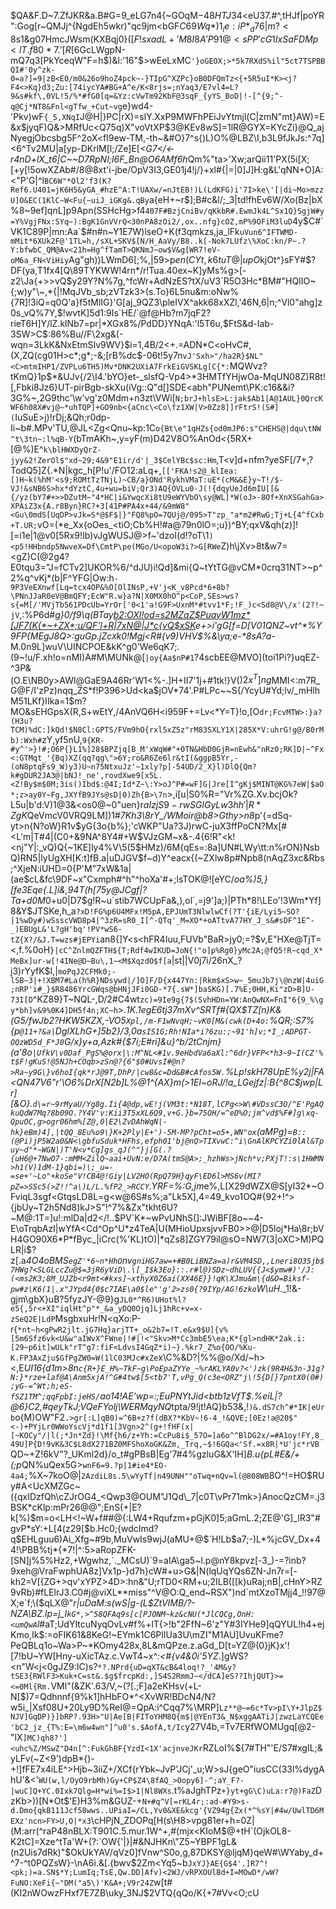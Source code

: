 $QA&F.D~7.ZfJKR&a.B#G=9_eLG7n4{~GOqM$-48HTJ34<$eU37\.#^,tHJf|poYR":Gog[r~QMJj^{NgdEh5wkr)"qc9jm<bGF$C69Wq*)1_ie:iP*_d76|m?<8$s1&g07HmcJWsm(KXBqj0}(\[$F!sxadL+'M8I8A'P91@<sPP'cG1IxSaFDM{p<l}T.f80*7.'[R[$6GcLWgpN-mQ7q3[PkYceqW"F=h$)&l:'16"$>wEeLxMC`'}oGEOX;>*5k7RXdS%il"5ct7TSPBBQI#'0y^zk-0=a?]=9|zB<E0/m0&26o9hoZ4pck~-}TIpG^XZPc}oB0DFQmTz<{+5R5uI*K><j?F4<>Kq}d3;Zu:[74iycYA#BG+A^e/K<8rjs=;nYaq3/E7vl4=L?9&s#kf\,0VL!5/%*#fG0[q=&Yz:cVwTm92KbF@3sqF_{yYS_BoD|!-[^{9;^-q@Cj*NT8&Fnl<gTfw_+Cut~vg`e}wd4-'Pkv)wF`{_5,XNqI`J@H|}PC|rX)=slY.XxP9MWFhPEiJvYtmjl(C|zmN"mt}AW)=E&x$jyqF)Q&>MRfUc<Q75q)X"voVtXP$3@KEv8wS]=1lR@GYX=KYcZi}@Q_ajNyegjObcsbg5F^2oX<fI9ew-TM,-th~&#O}7^s{)L)O%@LBZ\\I,b3L9fJkJs:^7q]<6^Tv2MU|a\[yp-DKrlM[l;/Ze]E[*<G7</<-r4nD+lX_t6|C~~D7RpNI;l6F_Bn@O6A$Mf6$h*Qm%"ta>'Xw;arQii11'PX(5i[X;[+y[!5owXZAb#/8@8xt'i-jbe/OpV3I3,GE01j4!j\/}+xl#{|=|0]J]H:g&L'qNN+O]A:<"P'G|^l`BC6W"*Ol2'f3(K?Ref6.U401=jK6H5&yGA_#hzE^A:T!UAXw/=nJtEB!)L(LdKFG)i'7I>ke\'[|di~Mo>mzzU]O&EC(1KlC~W<Fu{~uiJ_iGKg&.qBy`a{eH+~r$];B#c&l/;_3|td!fhEv6W/Xo(Bz|bX%8~9ef]qnL]p9Apn(SSHcHg>f4`407F#BzjCniBv/qKkbR#.EwmJk4L^Sx1Q}SgjW#y=Y%VgjFNx:SYq~):BgK1GnVVrQ<30nPA8zOi2/,ox..nfg}cOZ,mP%9OFiM3luD`4y$C#`VK1C89P|mn:Aa`$#n#n~Y1E7W)lseO+K(f3qmkzs,ja_lFk`uVun6^IFTWMD-mMit*6XUk2F@'1TL=h,/sXL+SKV$[N/H_AaVy/B8..k[-Nok7LUfz\%XoC:kn/P~.?Y:bfwbC_QM@Av<21h=Hg^fTamT>QKNmJ~ow$V&g[WR7!eV-oM6a_FN<ViHiy`Ag"gh))LWmD6[;%,|59>p$en(CYt,k6tuT@|upO$kjOt^}sFY#$?DF(ya,T1fx4[Q\89TYKWW!4rn*/r!Tua.40ex~K]yMs%g>[-z2\Ja{+>>vQ$y29Y?N%7g,^fcWr+AdNzES?tX/uV3`R5O3Hc*BM#"HQIIO~{;w)y"\~,*{|!MqJVb_sb;zVTzk3>(s.To}6L5nu&m:oNw%{7R]!3iQ=q0Q'a}f5tMlIG}'G[aj_9QZ3\pleIVX^akk68xXZl,'46N,6|n;^Vl0"ahg]z0s_vQ%7Y,$!wvtK]5d1:9Is`HE/`@f@Hb?m7jqF2?rieT6H]Y/lZ.klNb7=pr|*XGx8%/PdDD}YNqA:'l5T6u,$FtS&d-Iab-3SW>C$:86%Bu//F\2xg&(-wqn=3LkK&NxEtmSIv9WV}$i=1,4B/2<+.=ADN*C<oHvC#,(X,ZQ(cg01H>c*;g*;-&;[rB%dc$-06t!5y7n`vJ'Sxh>"/ha2R}$NL"<C>mtmIHP1/ZVPLu6TH5)Mv*DNK2UXiA7FrkEiGVSKLg[C{*:`MQWvz?tKmQ}1p$*&UJv{/2\I4.'bYO}et-_slsfQ-Vp4>*3HMTfYHjwOa-MqUN08Z)R8t![,Fbki8Jz6}UT-pirBgb-skXu(iVg::Q"d[]SDE<abh"PUNemt\PK:c16&&i?3G%~,2G9thc'\w'vg'z0Mdm+n3zt\VWi[`N;brJ+hlsE>L:jak$Ab1|A@1AUL}0QrcKWF6h08X#vj@~*uhTQP]+GO9nb<{aCnc\<Co\fz1XW|V>0Zz8]]rFtrS!(S#](`IuSuE>j)!rDj;&Qh;r0dp-Ii~b#.MPv'TU,@JL<Zg<Qnu~kp:1C`o{Bt\e"1qHZs{od0mJP6:s"CHEHS@|dqu\tNW^t\3tn~:l%qB-Y`(bTmAKh~,y=yF(m)D42V8O%AnOd<{5RX+[@%)E^`k\blHWXDyQrZ-jyy&2!ZerOl$"xd~29;4&9"E1ir/d'|_3$CelYBc$sc:Hm`,T<v]d+nfm?yeSF[/7+,?TodQ5]Z{.*N|kgc_h[P!u'/FO12:aLq+,`[['FKA!s2@_klIea:[)H~k(%hM'<s9;ROMtTzTNjL)~CB/a}ONd'RykhVMaT:uE*(cM&&E}y~T!/$-VJ!&sNB6S>hx*dYztC,4u+wu=biV;Qr3)AQ{OVLu0-J(!{dqyUeJd6mIU[[&{/yz(bY7#+>>DZutM~"4*HC|i&YwqcXi8tU9eWYVbO\sy@WL]*W(oJ>-8Of+XnXSGahGa>XPAiZ3x{A.r8Byn}RC?+3[41P#PA4x+44/&9mW8"<Gu\0mdS[UqDP>vJk=S*@$F$|}"FQ8%pO=7QUj@/095>T"zp_"a*m2#RwG;Tj+L{4^fCxb+T.UR;`vO=(*e_Xx{oOes_<tiO;Cb%H!#a@79n0lO=;u})^BY;qxV&qh(z)]![=i1e|1@v0[5Rx9!Ib)vJgWUSJ@>f~'dzoI(d!?oT\1`)<p5!HHbndp5NwveX=Df\CmtP\pe(MGo/U<opoW3i?>G[RWe`Z)h\jXv>8t&w7=<gZ)C(@2g4?E0tqu3="J=fCTv2]UKOR%6/^dJU)i!Qd]&mi{Q~tYtTG@vCM*0crq31NT>~p^2%q^vKj\*(b|F^YFG|Ow:h`-9P3VeEXnwf[Lq=tcx4OP&%O[OlINsP,+V'j<K_v8Pcd*6+8b?\PNnJJaR0eV@BmQFY;EcW"R.w}a?N|X0MX0hO^p<CoP,SEs>ws?s{=M[/'MVjTb561PDcUb=YrOr['0<1'a!G9F>UxnM*#tvv1*F;!F_)c<Sd8@V\/x'(2?!~jV`,:%P6d#_g}0/f9\q(BTay<b2:OXI!od=s2MZaZ$PuayW1mz*[JF7(K(*~+ZX*;u/QF'l+R|7xN@|J*c{vQ$xSK>e+>i'gG[f=D[V01QNZ~vt^*%Y9FP{MEgJ8Q>:guGp.jZc`X`k0!Mgj<R#{v9)VHV$%&\ya;e-*8sA?a_-M.0n9L]wuV\UINCPOE&kK^g0'We6qK7;.(9~!u/F.xh!o=nMI)A#M\MUNk@[`|oy{Aa$nP#1`?4scbEE@MVO\](toi1Pi?}uqEZ-^3P&(O.E\NB0y>AWl@GaE9A46Rr'W1<%-.]H+II7'1j+#1tk!}V($)2x^T]ng$MMI<:m7R_G@F/I'zPz)nqq_ZS*f!P396>Ud<ka$jOV*74'.P#LPc~~S{/YcyU#Yd;lv/_mHlhM51LKf}IIka=1$m?MO&sEHGpsX(R,S+wEtY,/4AnVQ6H<i959F+=Lv<*Y=T}!o,[O`dr;FcvMTW>:}a?(H3u?TCM)%dC:]kQd!$N8Cl:GPTS/FVm9hO{rxl5xZ5z"rM83SXLY1X|285X*V:uhrG!g@/B0rMb):Wxh#`zY,yf5nU,`9{KR-#y^'>}!#;O6P{}L1%]28$BPZjq[B_M'xWqW#"+0TN&HbD0GjR=nEwh&"nRz0;RK]D|~^Fx<:GTMqt_'{Bq)XZ(qq?qg\">6Y;ro&R6Ze6lr&tI(&ggpB5Yr,-(oN8ptqFs9_W)y3)U~n75NtxuJz'~1xly?p]-54UD/2_X}l)DlQ{Qm?k#gDUR2JA3@|bNJ!_ne',rovdXwe9[x5L.<Z!By$m$0M;3is()Ibd$:@4I;Id*Z~\:Y>oJ^P#=wF]G|Jre[I^gKj$MINT@KG%7eW|$aO*;z>ay0Y~Fg,JXYfB9JYs@sD|0)Zh{B>\7n`>,i[u|S0%R="Vr%ZG.Xv.bcjOk?L5u|b'd:V)1@3&<os0@~0"uen}r$aIzjS9-rwSGlGyLw3hh'|R*ZgK%G-{5t|.0<o61.\lr_!8?6<pd7T1y'O2d`>sPo"JjJ4hDXp"OX+%IP>|LZMW;=G0debB<c|m07lochHo}LSw:IV=64zUd((NNSr0Or,Dn3s1er03Y$QeVmcV0VRQ9LM])1#*7Kh3\8rY_/WMoir@b8>Gthy>n8*p'{=dSq-yt>n{N?oW}R1v$yG{3o{b%\};'cWKP"Ua?3J)rwC-juX3ffPoCN?Mx[#<L'm|T#4|(C0+&9NA^8Y4#+W$VJzGM~x&-.4{6!R"<k!<nj"Y|:_vQ)Q{~1KE]ly4%V\5(5$HMz)/6M{qEs=:8a]UN#LWy\tt:n%rON}NsbQ)RN5|lyUgXH[K:t]fB.a|uDJGV$f~d)Y^eacx{(~ZXlw8p#Npb8(nAqZ3xc&Rbs\;^XjeN:iUHD=0{P'M"7xW&1a|(ae$cL&fc\9DF~x"Cxmph#^h"\^hoXa\'#+;lsTOK@![eYC/*oa%)5,}[fe3Eqe{.L]i&,94T(h[75y@JCgf|?Ta+d0M*0+u0|D7$g!R~u`stib7WCUpFa&,),ol`,=j9']a;)|PTh*8!\LEo'!3Wm*Yf]8&Y$JTSKe,h_a`?xD!FG%p6U4MFx!M5pA,EPJUmT3NlwlwCf(?T'{iE/Lyi5~SO?|1%wDy#)wSsscVWD8p4|^3zR=sR0_I[^-QTq'_M=XO*+oATtvA77HY_J_s&#sDF^1E^-_)EBUgL&'L?gH'bq'!PV*wS6-tZ{X?/&J.T=wzs#jEPYi`an8{]Y<s\<hFR4Iuu,FUVb"BaR>jy0;=?$v,E"HXe@TjT=<,f.%0oH`}|cC^ZnlmQZFTH${T;Rdf4wIKUD=JoN{!"o]p%Rg0}yMc2A;@fQ5!R~cqd_X*MeBx]ur-w[!4INe@D~Bu\,1~<M$XqzdO$f[a`|st||V0j7i/26nX_?j3)rYyfK$I,|`moPqJ2CFMk0;-lSB~3|+!XBM7#La(h%R}NDsywd|/]O]F/D{x447Yn:|Rkm$xS>w~_5muJb7j\@nzW|4uiG;nRP'i#_}$R8486YrcGWqs@bHNjJFi0GD-*7{.sW*]baSKG)[.7%E;0HH,Ki"zD>B]U-73I[D`^KZ89}T~NQL-,D/2#C4wt`zc)=9Ie9g{7$(SvhHDn=YW:AnQwNX=FnI"6{9_%\gy*bh]v&9%0K4]DH5f4n;XC~h`>.*1K\.1egE6tj37mXv^SRTf#{QX$TZ[n)K&(G5/fwJb2?HKW5KZX,-VO5`Xpl,/m-F1wNvqH;~vK0[M&(cwk(D+4o:`%QR;:S7%{p`@11+?&a|`DglXLhG+]5b2}/3,0a`sIS1G;Rh!NIa*i?6zu:;~91'h]v;*I_;ADPGT-OQzWD5d_F*J0`G/x}y+a\,Azk#{$7i;E#ri]&u}^b/2tCnjm}(a'8o`|UfkV\v0Daf_PgS%@orx|\:M^NL<#1v.9eHbdVa6aXl:^6dr}VFP<*h3~9~I(CZ'%t$F!gKuS!@5NJh+COqb>zSn@?{6"$0#UvsI#@n?>Ra~y9G\}v6hoI{qk*rJ@9T,DhP/|cw8&c=Dd&B#cAfos5W.`%Lp!skH78UpE%y2j|FA<QN47V6"r'\O6%DrX[N2b]L%@1^{AX}m(>1El~oRJ/!a_LGejfz|:B{^8C$jwp|Lr][&O}.`d\=r~9rMyaU/Yg8g.Ii{4@dp,wE!j(VM3t:*N18T,lCPg<>W\#VDssC3O/^E'PgAQkuQdW7Mq?8b09O.?Y4V'v:Kii3T5xXL6Q9,v+G.}b=75OH/=^eD%O;jm^vd$%F#]g\xq-QpuOC,g>ogr06hm%[Z@,0|E2\ZvDAhWqN|-hk}eBm)4],|tQQ_8Eu%o9\}K+2Ply|E+')-5M-MP?pCht=o5+,WN"ox`(aMPg)=`B::(@Pi)jP5W2a0&N<\gbfuSduk*HFhs,efph01'bj@nQ>TIXvwC:^i\GnAlKPCYZi0lAl&Tpuy~d"*~WGN|)T'N<v*Cg]gs_qJ(^"}j[G(.?{uH6@+7NwO7-:mMM<ZilQ~aai+UvN:e/D7A(tmS@A>;_hzhWs>jNch*v;PXjT!:s\1HWMN>h1(V)1dM-1}qbi=)\;_u=-=se+'~Lo"+koSe"V!CB4@!Giy|LV2HO(RpQ79H}qyF\ED6l>MS6v(MI?pZ=>SSc5(>Z!!^a\)L/L.%fP2_>RCCY`.YRF=%:G,jm*e%,L[X29dWZX@S[yI32*~OFviqL3sgf<GtqsLD8L=g<w@6S#s%;a"Lk5X],4=49_kvo1OQ#{92+!^>{jbUy~T2h5Nd8)kJ>S"!^7%&Zx"tkht6U?~M@:1T=]u!:mlDa|d2</!..$PV`K*~wPvUNhS(]:JWiBF[8o~~4-E\oTrqbAzI|wYfA<Cd^Op^U*z4TeA|U(MHioUpxsjvvFB0>>@|D5loj*Ha\8r;bVH4GO90X6*P*fByc_|iCrc(%'KL)tO)|*qZs8]ZGY79il@sO=NW7(3|oXC>M)PQLR|i$?z[.a*4O4oBMS`egZ'*6~n*HhO`nv`gniHG7aw=+#B0LiBNZa=a)r&VM4SD,,Lneri8O35jb$7HWg?<SLGLccZu@$=3jR6yViD\.\[_I$k3Eo}::.r#l@)SDz~dhLUV{{J<$ymw#)'/J:(<ms2K3;8M_UJZb<r9mt<#kxs]~xthyX0Z6ai(XX46E}}!qK\XJmu&m\{d&O=Biksf-pw#z\K6(1|.x"JYpd4{0$c7IAE\a0$le"'g'2>zs0{?9IYp/AG!6zko`W\uH.*_1!&-gjm\gbX}uB?5fyzJY-@9}g`JL0*^R6)UHot%l?e5{,5r<+XI"iqlHt^p"*_&a_yDQ0Ojq]Lj1hRc+v=x-zSeQ2E|LdP`MsgbxuHr!N<qXo:P-r{`*nt~h<gPwR2jlt.jG7Hq}arjTT+_o&2b7=!T.e&x9$U]{v%[5m6Sfz6vk<U&w"aIWvX^FWne|!#|!<"Skv>M*Cc3mbE5\ea;K*{gl>ndHK*2ak.i:[29~p6it]wULk"rT^g7:fiF<LdvsI4GqZ*i)~}.%kr7_Z%o{OO/%Ku-K.FP3AxZju$GfPgZW0=W(1lC03MJc#xZe`x\C%&D?|%%@o/Xd/~h><,E*UI16{d1m>8n`c{R+}E_H%~TkF~g\PoEpaZYYe_~%rAKLYA0v?<')zk(9R4H&3n-31g?N:}*rze+laf@A\Anm5xjA!^G#4tw$[5<tb7'T,vPg_Q(c3e<QRZ"j\!5{D[}7pntX0(0#);yG-=^Wt;h;eS-fSZ1TM^;qqFpbI:jeHS/`ao14!AE'wp=:;EuPNYtJid<btb1zVfT$.%eiL|?@6}C2,#qeyTkJ;VQeFYolj\WERMqyNQ*tpta/9!jt!AQ}b53&,!`)&.dS7ch^#*IK|eUrb`o{M)OW"F2`.>gr[:L]qB0)=^6B+z?f(dBX?*KbV~!6-4_!&QVE;[0Ez!a@20$"<-)+PYjLr0WWoYscVj*d1f1[3Vgn>2^(g+!fHF(x|[~KOCy"/|l(;*Jn*Zd}!\Mf{h6/z+Yh:=CcPu8i$_57O=]a6o^^BlDG2x/=#A1oy!FY,8_49U]P{D!9vK&3C$L8dX271BZ0MFShoXoGK&Zm,_Trq,~$!6GQa<'Sf.=x8R|*U'jc*rVB`QD~+Z!6kV"?_UKml2d}/o_t#gPBsB|Eg'7#4%gzluG&X'IH]*B.u{pL#E&/+(;p*QN%uQex5G>`wnF6=9.?p|1#ie4*EO-4a4;`%X~7koO@|`2AzdiL8s.5\wYyTf|n49UNH""oTwq+nQv=l(@808WB`8O^!=HO$RUy#A<UcXMZGc~({qxIDzfQh\cZJrOG4_<Qwp3@OUM"J1Qd\_7|c0T\vPr71mk>}AnocQzCM=.j3BSK*cKlp:mPr26@@";EnS(+|E?k[%)$m=o<LH<!~W+f##@{:LW4+Rqufzm+pGjK0]5;aGmL.2;ZE@'G]_lR3\"#gvP*sY:+L[4(z29[$b.Hc0;{wdcImd?q$EHLguu6)Ai_Xfg~#9b,MuVwIs9wjJ(aMU+@$`H!Lb$a7;-)L*%jcGV_Dx+44!\PBB%tj*{*7!|^:5>aRopZFK-[SN]j%5%Hz2,+Wgwhz,`._MCsU)`9=aIA\ga5~l.p@nY8kpvz[-3_)-=?inb?9xeh@VraFwphUA8z]Vx1p-}d7h}cW#+u>G&|N(lqUqYQs6ZN-Jn7r=[-kh2=V[{ZG+>qv'xYPZ>4D>:hn&"U;rTD0<RM+u;2ILB([[k}uRaj;nB|,cHnY>RZ9vRb)#fLElrJ3.C0#j@viXL**miss"^V@O:Q_end~RSX")nd`mtXzoTMjj4_!!97@X;e`f;\($qLX@"_r|uDaM:s(wS|g-(L$ZtVIMB/?-NZA\BZ.lp=j_I`kG*,>^58QFAq9s[c[PJONM~kz&cNU(*JlCQCg,OnH:<umQwA`l_#aT;UdYItcuNyqOvLv#f%+lT{>!b"2FfN~6'z"Y#3IYHe9]qQYUL!h4+ejKmo,Ik$:=oFIK61&8KeG!~EYmk1C6PIlUa3U\mZI"M1AU]UvuKFme?PeQBLq1o~Wa>P~*KOmy428x,8L&mQPze.z.aGd_D[t=YZ@(0}jK}x'![7!bU~YW[Hny-uXicTAz.c.VwT4~x^*:<#{v4&0i'5YZ*.]gWS?<n"W<j<0gJZ9:IC)s?`*?.NPrd{uD=qXT&cB&4loq!?_'4M&y?tSE3{RWlF3>Kuk+C=st&.$g$frcpKd:,]S4S2RmmJ~</dCA]eS??IhjQUT}>=<=0Ml{Rm.`VMl"(&ZK'.63/V,~\(?[.;F]a2eKHsv(+L-N[$)7=Qdhnnf{9%k1]hHbFO*^<XvWR!BDcN4/N?w5i_|Xsf08U+20Ly9D%ReI@=QpA:i^Cqq7%\MRP]`Lz**@~=6c*Tv>pI\Y+JlpZ$NJV]GqDP)}]bRP?.93H>"U|Ae[B|FIToYHM8Q{m$|@YEnT3&_N$xggAATiJ|zwzLaYCQEe'bC2_jz_{T%:E=\m6w4wn"]^u0's.$AofA,t/Ic`y27V4b,=Tv7ERfWOMUgq[@2-"lX`]MC)qh8?']<uhc%Z/MSwZ"D4n[^:FukGhBF{YzdI<1X'acjnveJKr`RZLoI%${7#TH"'E/S7#xgIL;&yLFv(~Z<9')dpB*{)-+!]fFE7x4iLE^>Hjb~3iiZ+/XCf{rYbk~JvP'JCj'_u;W>sJ{geO"iusCC(33l%dygAhU'&<'`WU(w,l/OyO9rbMh)Gy+CP$Z4\8fAQ_>Oopy6]-^;aY_F?-|wuC]Q+YC.0Ixk7Qlg=H*wi%=I$>1|Nl8WXs`.t%aJghTPz`+}yt+gG\C)uLa:r7@)FaZ`DzKb>))[N*Ot$'E)H3%m&GUZ-+`N+#q^V[=rKL4r;:ad-#Y9>s-d.Dmo{qkB111Jcf58wws..UPiaI=/CL,Yv0&XE&kcg'{VZ94g{Zx(*^%sY|#4w/UwlTD6MEXz'ncn>FY>U,O|*x3`\cHPjN_ZDOPq[H(s\H8>vpg81er+h=0Z|(M:arr(^raP48nBLX:T901C.5.mur.1W^\+,#(mjx<KIoM$@+tH`(OjkOL8-K2tC]=Xze^tTa'W+(?:`OW{'|}|#&NJHKn\"Z5~YBPF1gL&(n2Uis7dRk)"$OkUkYAV/qVz0]fVnw^S0o,g,87DKSY@ljqM}qeW#\WYaby_d+^7-^t0PQZsW}-\nA6i.&[.{bwv$2Zm<Yq5~b`JxYJ}AE{G$4'.]R7^!<pk;)=a.SN$*Y;LumIq;TsE,Qw.DD]Afv)<2WJ/vRPXOUlBd+I=MOwD*/wW?FuNO:XeFi{~"DM("a5\)'K&A+;V9r24Z`w[t#(KI2nWOwzFHxf7E7ZB\uky_3NJ$2VTQ{qQo/K{+7#Vv<O;cU